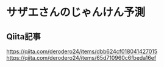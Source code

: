 # サザエさんのじゃんけん予測


## Qiita記事
https://qiita.com/derodero24/items/dbb624cf018041427015
https://qiita.com/derodero24/items/65d710960c6fbeda16ef
